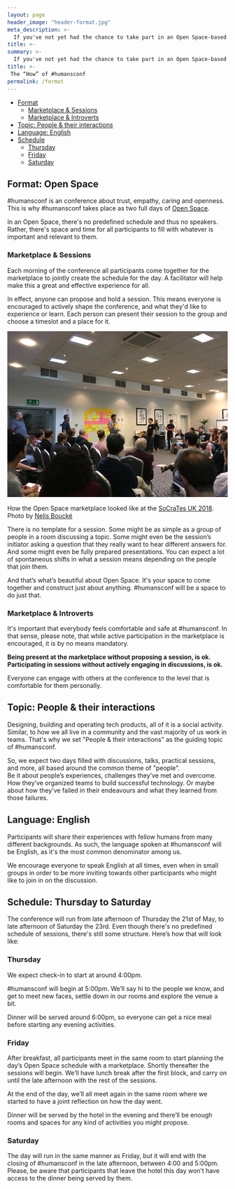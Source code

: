 ```yaml
---
layout: page
header_image: "header-format.jpg"
meta_description: >-
  If you've not yet had the chance to take part in an Open Space-based conference, this page might help you understand what to expect at #humansconf.
title: >-
summary: >-
  If you've not yet had the chance to take part in an Open Space-based conference, the following might help you understand what to expect at #humansconf.
title: >-
 The “How” of #humansconf
permalink: /format
---
```


* [Format](#format)
    * [Marketplace & Sessions](#sessions)
    * [Marketplace & Introverts](#introverts)
* [Topic: People & their interactions](#topic)
* [Language: English](#language)
* [Schedule](#schedule)
    * [Thursday](#thursday)
    * [Friday](#friday)
    * [Saturday](#saturday)


<a name="format"></a>
## Format: Open Space

#humansconf is an conference about trust, empathy, caring and openness. This is why #humansconf takes place as two full days of [Open Space](https://agilecoachcamp.org/tiki-index.php?page=OpenSpace). 

In an Open Space, there's no predefined schedule and thus no speakers. Rather, there's space and time for all participants to fill with whatever is important and relevant to them.


<a name="sessions"></a>
### Marketplace & Sessions

Each morning of the conference all participants come together for the marketplace to jointly create the schedule for the day. A facilitator will help make this a great and effective experience for all.

In effect, anyone can propose and hold a session. This means everyone is encouraged to actively shape the conference, and what they'd like to experience or learn. Each person can present their session to the group and choose a timeslot and a place for it. 

<div class="media image">
    <img src="/images/open-space-marketplace_socratesuk.jpg" alt="Room with many people, one standing in front, a wall
    with several post-its on a wall behind them" />
    <div class="caption">
        <p>
            How the Open Space marketplace looked like at the <a href="https://socratesuk.org/">SoCraTes UK 2018</a>.
            Photo by <a href="https://twitter.com/nelisboucke/status/1005004812352565249">Nelis Boucké</a>
        </p>
    </div>
</div>

There is no template for a session. Some might be as simple as a group of people in a room discussing a topic. Some might even be the session’s initiator asking a question that they really want to hear different answers for. And some might even be fully prepared presentations. You can expect a lot of spontaneous shifts in what a session means depending on the people that join them. 

And that’s what’s beautiful about Open Space. It's your space to come together and construct just about anything. #humansconf will be a space to do just that. 


<a name="introverts"></a>
### Marketplace & Introverts

It's important that everybody feels comfortable and safe at #humansconf. In that sense, please note, that while active participation in the marketplace is encouraged, it is by no means mandatory.  

**Being present at the marketplace without proposing a session, is ok. Participating in sessions without actively engaging in discussions, is ok.**

Everyone can engage with others at the conference to the level that is comfortable for them personally.


<a name="topic"></a>
## Topic: People & their interactions

Designing, building and operating tech products, all of it is a social activity. Similar, to how we all live in a community and the vast majority of us work in teams. That's why we set "People & their interactions" as the guiding topic of #humansconf.

So, we expect two days filled with discussions, talks, practical sessions, and more, all based around the common theme of "people".  
Be it about people’s experiences, challenges they’ve met and overcome. How they’ve organized teams to build successful technology. Or maybe about how they’ve failed in their endeavours and what they learned from those failures. 


<a name="language"></a>
## Language: English

Participants will share their experiences with fellow humans from many different backgrounds. As such, the language spoken at #humansconf will be English, as it's the most common denominator among us.

We encourage everyone to speak English at all times, even when in small groups in order to be more inviting towards other participants who might like to join in on the discussion. 


<a name="schedule"></a>
## Schedule: Thursday to Saturday

The conference will run from late afternoon of Thursday the 21st of May, to late afternoon of Saturday the 23rd. Even though there's no predefined schedule of sessions, there's still some structure. Here’s how that will look like: 


<a name="thursday"></a>
### Thursday

We expect check-in to start at around 4:00pm. 

#humansconf will begin at 5:00pm. We’ll say hi to the people we know, and get to meet new faces, settle down in our rooms and explore the venue a bit. 

Dinner will be served around 6:00pm, so everyone can get a nice meal before starting any evening activities. 

<a name="friday"></a>
### Friday

After breakfast, all participants meet in the same room to start planning the day’s Open Space schedule with a marketplace. Shortly thereafter the sessions will begin. We’ll have lunch break after the first block, and carry on until the late afternoon with the rest of the sessions. 

At the end of the day, we’ll all meet again in the same room where we started to have a joint reflection on how the day went. 

Dinner will be served by the hotel in the evening and there’ll be enough rooms and spaces for any kind of activities you might propose.

<a name="saturday"></a>
### Saturday

The day will run in the same manner as Friday, but it will end with the closing of #humansconf in the late afternoon, between 4:00 and 5:00pm. Please, be aware that participants that leave the hotel this day won’t have access to the dinner being served by them. 
